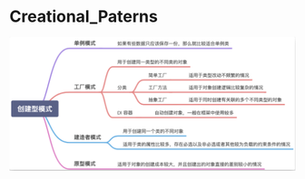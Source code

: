 # Creational_Paterns

![图 2](../image/e5a061ca60e33daac5e07efbfa0292f589a9970f205d5dfafd6f29594b94da01.png)  
